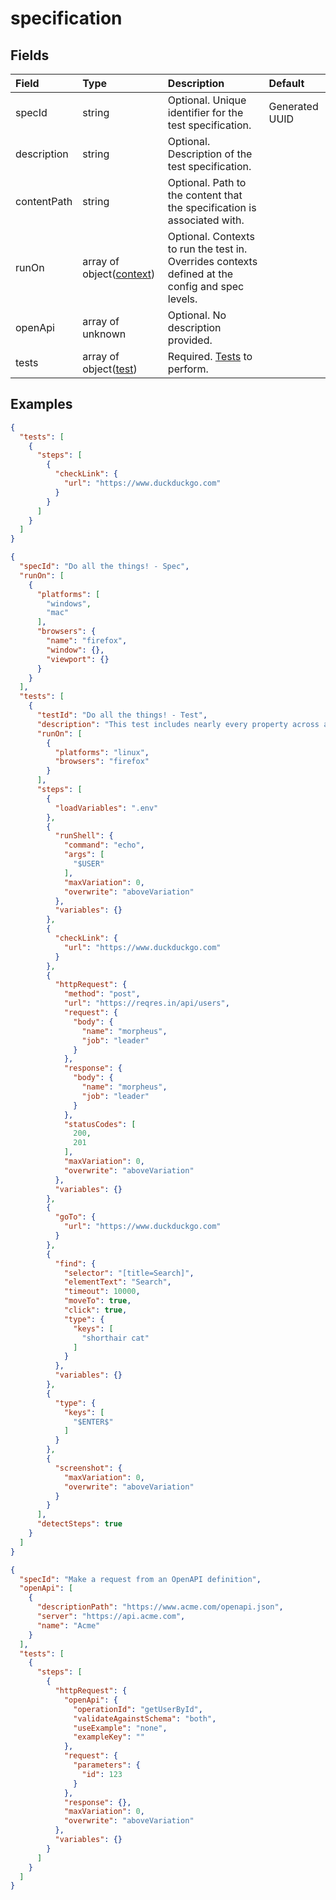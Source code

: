 
# specification



## Fields

Field | Type | Description | Default
:-- | :-- | :-- | :--
specId | string |  Optional. Unique identifier for the test specification. | Generated UUID
description | string |  Optional. Description of the test specification. | 
contentPath | string |  Optional. Path to the content that the specification is associated with. | 
runOn | array of object([context](/docs/references/schemas/context)) |  Optional. Contexts to run the test in. Overrides contexts defined at the config and spec levels. | 
openApi | array of unknown |  Optional. No description provided. | 
tests | array of object([test](/docs/references/schemas/test)) |  Required. [Tests](test) to perform. | 

## Examples

```json
{
  "tests": [
    {
      "steps": [
        {
          "checkLink": {
            "url": "https://www.duckduckgo.com"
          }
        }
      ]
    }
  ]
}
```

```json
{
  "specId": "Do all the things! - Spec",
  "runOn": [
    {
      "platforms": [
        "windows",
        "mac"
      ],
      "browsers": {
        "name": "firefox",
        "window": {},
        "viewport": {}
      }
    }
  ],
  "tests": [
    {
      "testId": "Do all the things! - Test",
      "description": "This test includes nearly every property across all actions.",
      "runOn": [
        {
          "platforms": "linux",
          "browsers": "firefox"
        }
      ],
      "steps": [
        {
          "loadVariables": ".env"
        },
        {
          "runShell": {
            "command": "echo",
            "args": [
              "$USER"
            ],
            "maxVariation": 0,
            "overwrite": "aboveVariation"
          },
          "variables": {}
        },
        {
          "checkLink": {
            "url": "https://www.duckduckgo.com"
          }
        },
        {
          "httpRequest": {
            "method": "post",
            "url": "https://reqres.in/api/users",
            "request": {
              "body": {
                "name": "morpheus",
                "job": "leader"
              }
            },
            "response": {
              "body": {
                "name": "morpheus",
                "job": "leader"
              }
            },
            "statusCodes": [
              200,
              201
            ],
            "maxVariation": 0,
            "overwrite": "aboveVariation"
          },
          "variables": {}
        },
        {
          "goTo": {
            "url": "https://www.duckduckgo.com"
          }
        },
        {
          "find": {
            "selector": "[title=Search]",
            "elementText": "Search",
            "timeout": 10000,
            "moveTo": true,
            "click": true,
            "type": {
              "keys": [
                "shorthair cat"
              ]
            }
          },
          "variables": {}
        },
        {
          "type": {
            "keys": [
              "$ENTER$"
            ]
          }
        },
        {
          "screenshot": {
            "maxVariation": 0,
            "overwrite": "aboveVariation"
          }
        }
      ],
      "detectSteps": true
    }
  ]
}
```

```json
{
  "specId": "Make a request from an OpenAPI definition",
  "openApi": [
    {
      "descriptionPath": "https://www.acme.com/openapi.json",
      "server": "https://api.acme.com",
      "name": "Acme"
    }
  ],
  "tests": [
    {
      "steps": [
        {
          "httpRequest": {
            "openApi": {
              "operationId": "getUserById",
              "validateAgainstSchema": "both",
              "useExample": "none",
              "exampleKey": ""
            },
            "request": {
              "parameters": {
                "id": 123
              }
            },
            "response": {},
            "maxVariation": 0,
            "overwrite": "aboveVariation"
          },
          "variables": {}
        }
      ]
    }
  ]
}
```
